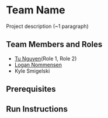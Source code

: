 # Team Name

Project description (~1 paragraph)

## Team Members and Roles

* [Tu Nguyen](https://nhutu1911.github.io/CIS350-HW2-NGUYEN/)(Role 1, Role 2)
* [Logan Nommensen](https://github.com/muzak23/CIS350-HW2-Nommensen)
* Kyle Smigelski

## Prerequisites

## Run Instructions

